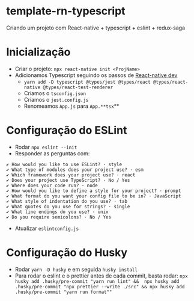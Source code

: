 # template-rn-typescript
Criando um projeto com React-native + typescript + eslint + redux-saga

# Inicialização 
  - Criar o projeto: `npx react-native init <ProjName>`
  - Adicionamos Typescript seguindo os passos de [React-native dev](https://reactnative.dev/docs/typescript)
    - `yarn add -D typescript @types/jest @types/react @types/react-native @types/react-test-renderer`
    - Criamos o `tsconfig.json`
    - Criamos o `jest.config.js`
    - Renomeamos `App.js` para `App.**tsx`**

# Configuração do ESLint
  - Rodar `npx eslint --init`
  - Responder as perguntas com:
  ```
✔ How would you like to use ESLint? · style
✔ What type of modules does your project use? · esm
✔ Which framework does your project use? · react
✔ Does your project use TypeScript? · No / Yes
✔ Where does your code run? · node
✔ How would you like to define a style for your project? · prompt
✔ What format do you want your config file to be in? · JavaScript
✔ What style of indentation do you use? · tab
✔ What quotes do you use for strings? · single
✔ What line endings do you use? · unix
✔ Do you require semicolons? · No / Yes
  ```

  - Atualizar `eslintconfig.js` 

# Configuração do Husky
  - Rodar `yarn -D husky` e em seguida `husky install`
  - Para rodar o eslint e o prettier antes de cada commit, basta rodar:
  `npx husky add .husky/pre-commit "yarn run lint" &&  npx husky add .husky/pre-commit "npx prettier --write ./src" && npx husky add .husky/pre-commit "yarn run format""`